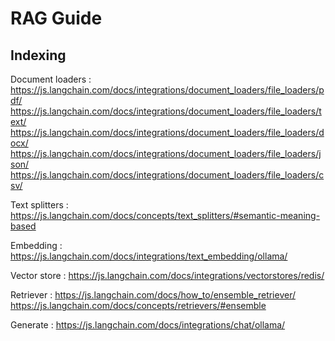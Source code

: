 
# RAG Guide

## Indexing

Document loaders :
https://js.langchain.com/docs/integrations/document_loaders/file_loaders/pdf/
https://js.langchain.com/docs/integrations/document_loaders/file_loaders/text/
https://js.langchain.com/docs/integrations/document_loaders/file_loaders/docx/
https://js.langchain.com/docs/integrations/document_loaders/file_loaders/json/
https://js.langchain.com/docs/integrations/document_loaders/file_loaders/csv/

Text splitters :
https://js.langchain.com/docs/concepts/text_splitters/#semantic-meaning-based

Embedding :
https://js.langchain.com/docs/integrations/text_embedding/ollama/

Vector store :
https://js.langchain.com/docs/integrations/vectorstores/redis/

Retriever :
https://js.langchain.com/docs/how_to/ensemble_retriever/
https://js.langchain.com/docs/concepts/retrievers/#ensemble

Generate : 
https://js.langchain.com/docs/integrations/chat/ollama/